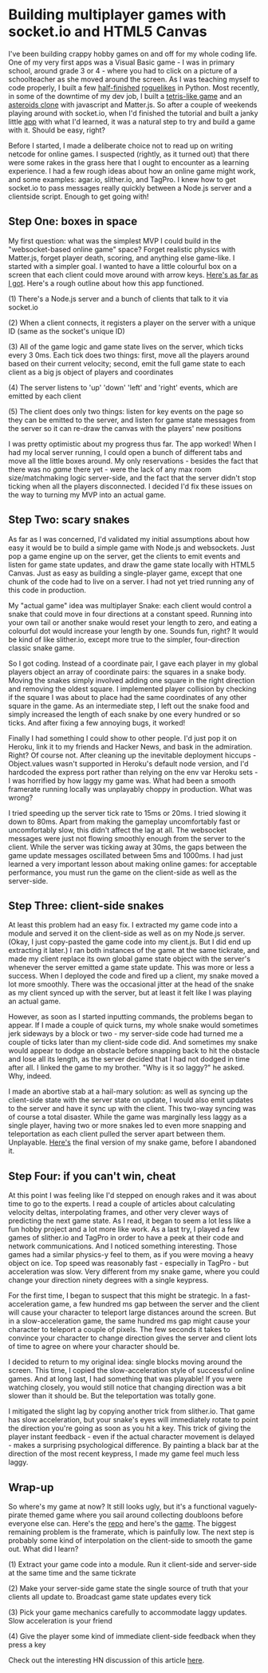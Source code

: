 # Building multiplayer games with socket.io and HTML5 Canvas

I've been building crappy hobby games on and off for my whole coding life. One of my very first apps was a Visual Basic game - I was in primary school, around grade 3 or 4 - where you had to click on a picture of a schoolteacher as she moved around the screen. As I was teaching myself to code properly, I built a few [half-finished](https://github.com/sgoedecke/hulk) [roguelikes](https://github.com/sgoedecke/questcod) in Python. Most recently, in some of the downtime of my dev job, I built a [tetris-like game](https://github.com/seangoedecke/zd-tetris) and an [asteroids clone](https://github.com/seangoedecke/zd-asteroids) with javascript and Matter.js. So after a couple of weekends playing around with socket.io, when I'd finished the tutorial and built a janky little [app](https://github.com/sgoedecke/ai-box) with what I'd learned, it was a natural step to try and build a game with it. Should be easy, right?

Before I started, I made a deliberate choice not to read up on writing netcode for online games. I suspected (rightly, as it turned out) that there were some rakes in the grass here that I ought to encounter as a learning experience. I had a few rough ideas about how an online game might work, and some examples: agar.io, slither.io, and TagPro. I knew how to get socket.io to pass messages really quickly between a Node.js server and a clientside script. Enough to get going with!

## Step One: boxes in space

My first question: what was the simplest MVP I could build in the "websocket-based online game" space? Forget realistic physics with Matter.js, forget player death, scoring, and anything else game-like. I started with a simpler goal. I wanted to have a little colourful box on a screen that each client could move around with arrow keys. [Here's as far as I got](https://github.com/sgoedecke/socket-io-game/commit/13bba58167df25d547fd057b1a1c39cdbbb903f0). Here's a rough outline about how this app functioned.

(1) There's a Node.js server and a bunch of clients that talk to it via socket.io

(2) When a client connects, it registers a player on the server with a unique ID (same as the socket's unique ID)

(3) All of the game logic and game state lives on the server, which ticks every 3
0ms. Each tick does two things: first, move all the players around based on their current velocity; second, emit the full game state to each client as a big js object of players and coordinates

(4) The server listens to 'up' 'down' 'left' and 'right' events, which are emitted by each client

(5) The client does only two things: listen for key events on the page so they can be emitted to the server, and
listen for game state messages from the server so it can re-draw the canvas with the players' new positions

I was pretty optimistic about my progress thus far. The app worked! When I had my local server running, I could open a bunch of different tabs and move all the little boxes around. My only reservations - besides the fact that there was no _game_ there yet - were the lack of any max room size/matchmaking logic server-side, and the fact that the server didn't stop ticking when all the players disconnected. I decided I'd fix these issues on the way to turning my MVP into an actual game.

## Step Two: scary snakes

As far as I was concerned, I'd validated my initial assumptions about how easy it would be to build a simple game with Node.js and websockets. Just pop a game engine up on the server, get the clients to emit events and listen for game state updates, and draw the game state locally with HTML5 Canvas. Just as easy as building a single-player game, except that one chunk of the code had to live on a server. I had not yet tried running any of this code in production.

My "actual game" idea was multiplayer Snake: each client would control a snake that could move in four directions at a constant speed. Running into your own tail or another snake would reset your length to zero, and eating a colourful dot would increase your length by one. Sounds fun, right? It would be kind of like slither.io, except more true to the simpler, four-direction classic snake game.

So I got coding. Instead of a coordinate pair, I gave each player in my global players object an array of coordinate pairs: the squares in a snake body. Moving the snakes simply involved adding one square in the right direction and removing the oldest square. I implemented player collision by checking if the square I was about to place had the same coordinates of any other square in the game. As an intermediate step, I left out the snake food and simply increased the length of each snake by one every hundred or so ticks. And after fixing a few annoying bugs, it worked!

Finally I had something I could show to other people. I'd just pop it on Heroku, link it to my friends and Hacker News, and bask in the admiration. Right? Of course not. After cleaning up the inevitable deployment hiccups - Object.values wasn't supported in Heroku's default node version, and I'd hardcoded the express port rather than relying on the env var Heroku sets - I was horrified by how laggy my game was. What had been a smooth framerate running locally was unplayably choppy in production. What was wrong?

I tried speeding up the server tick rate to 15ms or 20ms. I tried slowing it down to 80ms. Apart from making the gameplay uncomfortably fast or uncomfortably slow, this didn't affect the lag at all. The websocket messages were just not flowing smoothly enough from the server to the client. While the server was ticking away at 30ms, the gaps between the game update messages oscillated between 5ms and 1000ms. I had just learned a very important lesson about making online games: for acceptable performance, you must run the game on the client-side as well as the server-side.

## Step Three: client-side snakes

At least this problem had an easy fix. I extracted my game code into a module and served it on the client-side as well as on my Node.js server. (Okay, I just copy-pasted the game code into my client.js. But I did end up extracting it later.) I ran both instances of the game at the same tickrate, and made my client replace its own global game state object with the server's whenever the server emitted a game state update. This was more or less a success. When I deployed the code and fired up a client, my snake moved a lot more smoothly. There was the occasional jitter at the head of the snake as my client synced up with the server, but at least it felt like I was playing an actual game.

However, as soon as I started inputting commands, the problems began to appear. If I made a couple of quick turns, my whole snake would sometimes jerk sideways by a block or two - my server-side code had turned me a couple of ticks later than my client-side code did. And sometimes my snake would appear to dodge an obstacle before snapping back to hit the obstacle and lose all its length, as the server decided that I had not dodged in time after all. I linked the game to my brother. "Why is it so laggy?" he asked. Why, indeed.

I made an abortive stab at a hail-mary solution: as well as syncing up the client-side state with the server state on update, I would also emit updates to the server and have it sync up with the client. This two-way syncing was of course a total disaster. While the game was marginally less laggy as a single player, having two or more snakes led to even more snapping and teleportation as each client pulled the server apart between them. Unplayable. [Here's](https://github.com/sgoedecke/socket-io-game/tree/laggy-snake-game
) the final version of my snake game, before I abandoned it.

## Step Four: if you can't win, cheat

At this point I was feeling like I'd stepped on enough rakes and it was about time to go to the experts. I read a couple of articles about calculating velocity deltas, interpolating frames, and other very clever ways of predicting the next game state. As I read, it began to seem a lot less like a fun hobby project and a lot more like work. As a last try, I played a few games of slither.io and TagPro in order to have a peek at their code and network communications. And I noticed something interesting. Those games had a similar physics-y feel to them, as if you were moving a heavy object on ice. Top speed was reasonably fast - especially in TagPro - but acceleration was slow. Very different from my snake game, where you could change your direction ninety degrees with a single keypress.

For the first time, I began to suspect that this might be strategic. In a fast-acceleration game, a few hundred ms gap between the server and the client will cause your character to teleport large distances around the screen. But in a slow-acceleration game, the same hundred ms gap might cause your character to teleport a couple of pixels. The few seconds it takes to convince your character to change direction gives the server and client lots of time to agree on where your character should be.

I decided to return to my original idea: single blocks moving around the screen. This time, I copied the slow-acceleration style of successful online games. And at long last, I had something that was playable! If you were watching closely, you would still notice that changing direction was a bit slower than it should be. But the teleportation was totally gone.

I mitigated the slight lag by copying another trick from slither.io. That game has slow acceleration, but your snake's eyes will immediately rotate to point the direction you're going as soon as you hit a key. This trick of giving the player instant feedback - even if the actual character movement is delayed - makes a surprising psychological difference. By painting a black bar at the direction of the most recent keypress, I made my game feel much less laggy.

## Wrap-up

So where's my game at now? It still looks ugly, but it's a functional vaguely-pirate themed game where you sail around collecting doubloons before everyone else can. Here's the [repo](https://github.com/sgoedecke/socket-io-game) and here's the [game](https://socket-blocker.herokuapp.com/). The biggest remaining problem is the framerate, which is painfully low. The next step is probably some kind of interpolation on the client-side to smooth the game out. What did I learn?

(1) Extract your game code into a module. Run it client-side and server-side at the same time and the same tickrate

(2) Make your server-side game state the single source of truth that your clients all update to. Broadcast game state updates every tick

(3) Pick your game mechanics carefully to accommodate laggy updates. Slow acceleration is your friend

(4) Give the player some kind of immediate client-side feedback when they press a key

Check out the interesting HN discussion of this article [here](https://news.ycombinator.com/item?id=15318530).
